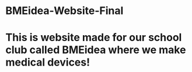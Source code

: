 # BMEidea-Website-Final
# This is website made for our school club called BMEidea where we make medical devices!
